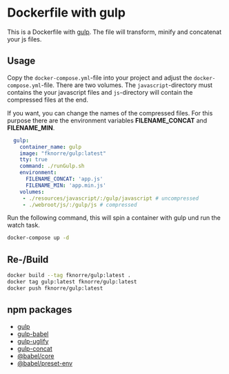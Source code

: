# Dockerfile with gulp

This is a Dockerfile with [gulp](https://gulpjs.com). The file will transform, minify and concatenat your js files. 

## Usage

Copy the `docker-compose.yml`-file into your project and  adjust the `docker-compose.yml`-file.
There are two volumes. The `javascript`-directory must contains the your javascript files and `js`-directory will contain the compressed files at the end.

If you want, you can change the names of the compressed files. For this purpose there are the environment variables __FILENAME_CONCAT__ and __FILENAME_MIN__.

```yaml
  gulp:
    container_name: gulp
    image: "fknorre/gulp:latest"
    tty: true
    command: ./runGulp.sh
    environment:
      FILENAME_CONCAT: 'app.js' 
      FILENAME_MIN: 'app.min.js' 
    volumes:
     - ./resources/javascript/:/gulp/javascript # uncompressed
     - ./webroot/js/:/gulp/js # compressed
```

Run the following command, this will spin a container with gulp und run the watch task. 
```bash
docker-compose up -d
```

## Re-/Build

```bash
docker build --tag fknorre/gulp:latest .
docker tag gulp:latest fknorre/gulp:latest
docker push fknorre/gulp:latest
```

## npm packages 

* [gulp](https://www.npmjs.com/package/gulp)
* [gulp-babel](https://www.npmjs.com/package/gulp-babel)
* [gulp-uglify](https://www.npmjs.com/package/gulp-uglify)
* [gulp-concat](https://www.npmjs.com/package/gulp-concat)
* [@babel/core](https://www.npmjs.com/package/@babel/core)
* [@babel/preset-env](https://www.npmjs.com/package/@babel/preset-env)


